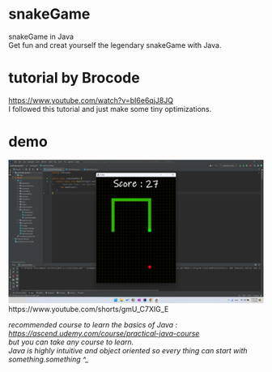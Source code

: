 # snakeGame
snakeGame in Java  
Get fun and creat yourself the legendary snakeGame with Java.

# tutorial by Brocode
https://www.youtube.com/watch?v=bI6e6qjJ8JQ  
I followed this tutorial and just make some tiny optimizations.

# demo 
<img src="demo.png" alt="Drawing" style="width: 750px;"/>
https://www.youtube.com/shorts/gmU_C7XIG_E  

*recommended course to learn the basics of Java : https://ascend.udemy.com/course/practical-java-course  
but you can take any course to learn.  
Java is highly intuitive and object oriented so every thing can start with something.something ^_*
